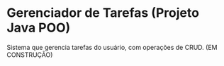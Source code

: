 # Gerenciador de Tarefas (Projeto Java POO)
Sistema que gerencia tarefas do usuário, com operações de CRUD. (EM CONSTRUÇÃO)
